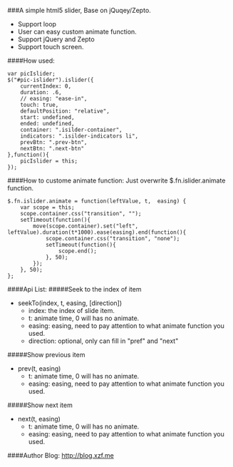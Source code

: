 ###A simple html5 slider, Base on jQuqey/Zepto.
- Support loop
- User can easy custom animate function.
- Support jQuery and Zepto
- Support touch screen.
 
####How used:

```
var picIslider;
$("#pic-islider").islider({
    currentIndex: 0,
    duration: .6,
    // easing: "ease-in",
    touch: true,
    defaultPosition: "relative",
    start: undefined,
    ended: undefined,
    container: ".isilder-container",
    indicators: ".isilder-indicators li",
    prevBtn: ".prev-btn",
    nextBtn: ".next-btn"
},function(){
    picIslider = this;
});
```

####How to custome animate function:
Just overwrite $.fn.islider.animate function.

```
$.fn.islider.animate = function(leftValue, t,  easing) {
    var scope = this;
    scope.container.css("transition", "");
    setTimeout(function(){
        move(scope.container).set("left", leftValue).duration(t*1000).ease(easing).end(function(){
            scope.container.css("transition", "none");
            setTimeout(function(){
                scope.end(); 
            }, 50);
        });
    }, 50);
};
```

####Api List:
#####Seek to the index of item  
- seekTo(index, t, easing, [direction])
	- index: the index of slide item.
	- t: animate time, 0 will has no animate.
	- easing: easing, need to pay attention to what animate function you used.
	- direction: optional, only can fill in "pref" and "next"

#####Show previous item
- prev(t, easing)
	- t: animate time, 0 will has no animate.
	- easing: easing, need to pay attention to what animate function you used.

#####Show next item	
- next(t, easing)
	- t: animate time, 0 will has no animate.
	- easing: easing, need to pay attention to what animate function you used.
	
####Author Blog: <http://blog.xzf.me>
